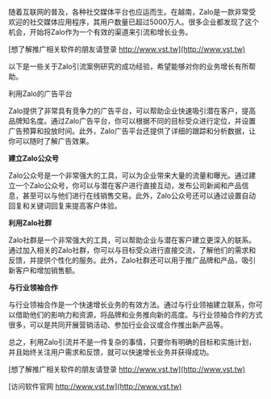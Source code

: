 随着互联网的普及，各种社交媒体平台也应运而生。在越南，Zalo是一款非常受欢迎的社交媒体应用程序，其用户数量已超过5000万人。很多企业都发现了这个机会，开始将Zalo作为一个有效的渠道来引流和增长业务。

[想了解推广相关软件的朋友请登录 http://www.vst.tw](http://www.vst.tw)

以下是一些关于Zalo引流案例研究的成功经验，希望能够对你的业务增长有所帮助。

利用Zalo的广告平台

Zalo提供了非常具有竞争力的广告平台，可以帮助企业快速吸引潜在客户，提高品牌知名度。通过Zalo广告平台，你可以根据不同的目标受众进行定位，并设置广告预算和投放时间。此外，Zalo广告平台还提供了详细的跟踪和分析数据，让你可以随时了解广告效果。

**建立Zalo公众号**

Zalo公众号是一个非常强大的工具，可以为企业带来大量的流量和曝光。通过建立一个Zalo公众号，你可以与潜在客户进行直接互动，发布公司新闻和产品信息，甚至可以与他们进行在线销售交易。此外，Zalo公众号还可以通过设置自动回复和关键词回复来提高客户体验。

**利用Zalo社群**

Zalo社群是一个非常强大的工具，可以帮助企业与潜在客户建立更深入的联系。通过加入相关的Zalo社群，你可以与目标受众进行直接交流，了解他们的需求和反馈，并提供个性化的服务。此外，Zalo社群还可以用于推广品牌和产品，吸引新客户和增加销售额。

**与行业领袖合作**

与行业领袖合作是一个快速增长业务的有效方法。通过与行业领袖建立联系，你可以借助他们的影响力和资源，将品牌和业务推向新的高度。与行业领袖合作的方式很多，可以是共同开展营销活动、参加行业会议或合作推出新产品等。

总之，利用Zalo引流并不是一件复杂的事情，只要你有明确的目标和实施计划，并且始终关注用户需求和反馈，就可以快速增长业务并获得成功。

[想了解推广相关软件的朋友请登录 http://www.vst.tw](http://www.vst.tw)


[访问软件官网 http://www.vst.tw](http://www.vst.tw)
